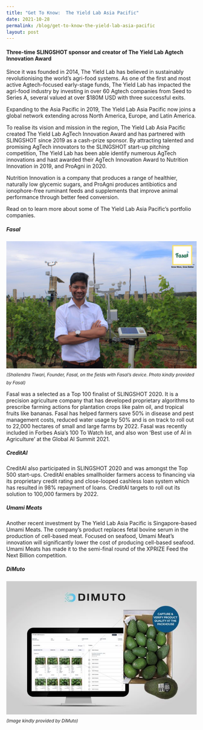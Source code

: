 ```yaml
---
title: "Get To Know:  The Yield Lab Asia Pacific"
date: 2021-10-28
permalink: /blog/get-to-know-the-yield-lab-asia-pacific
layout: post
---
```

#### Three-time SLINGSHOT sponsor and creator of The Yield Lab Agtech Innovation Award

Since it was founded in 2014, The Yield Lab has believed in sustainably revolutionising the world’s agri-food systems. As one of the first and most active Agtech-focused early-stage funds, The Yield Lab has impacted the agri-food industry by investing in over 60 Agtech companies from Seed to Series A, several valued at over $180M USD with three successful exits.

Expanding to the Asia Pacific in 2019, The Yield Lab Asia Pacific now joins a global network extending across North America, Europe, and Latin America.

To realise its vision and mission in the region, The Yield Lab Asia Pacific created The Yield Lab AgTech Innovation Award and has partnered with SLINGSHOT since 2019 as a cash-prize sponsor. By attracting talented and promising AgTech innovators to the SLINGSHOT start-up pitching competition, The Yield Lab has been able identify numerous AgTech innovations and hast awarded their AgTech Innovation Award to Nutrition Innovation in 2019, and ProAgni in 2020.

Nutrition Innovation is a company that produces a range of healthier, naturally low glycemic sugars, and ProAgni produces antibiotics and ionophore-free ruminant feeds and supplements that improve animal performance through better feed conversion. 

Read on to learn more about some of The Yield Lab Asia Pacific’s portfolio companies.

##### Fasal

![Alt text for image on Isomer site](/images/Fasal_Shailendra_web.JPG)
<sub>*(Shailendra Tiwari, Founder, Fasal, on the fields with Fasal’s device. Photo kindly provided by Fasal)*</sub> 

Fasal was a selected as a Top 100 finalist of SLINGSHOT 2020. It is a precision agriculture company that has developed proprietary algorithms to prescribe farming actions for plantation crops like palm oil, and tropical fruits like bananas. Fasal has helped farmers save 50% in disease and pest management costs, reduced water usage by 50% and is on track to roll out to 22,000 hectares of small and large farms by 2022. Fasal was recently included in Forbes Asia’s 100 To Watch list, and also won ‘Best use of AI in Agriculture’ at the Global AI Summit 2021. 

##### CreditAI

CreditAI also participated in SLINGSHOT 2020 and was amongst the Top 500 start-ups. CreditAI enables smallholder farmers access to financing via its proprietary credit rating and close-looped cashless loan system which has resulted in 98% repayment of loans. CreditAI targets to roll out its solution to 100,000 farmers by 2022.

##### Umami Meats

Another recent investment by The Yield Lab Asia Pacific is Singapore-based Umami Meats. The company’s product replaces fetal bovine serum in the production of cell-based meat.  Focused on seafood, Umami Meat’s innovation will significantly lower the cost of producing cell-based seafood. Umami Meats has made it to the semi-final round of the XPRIZE Feed the Next Billion competition. 

##### DiMuto
![Alt text for image on Isomer site](/images/DiMuto_web.jpg)
<sub>*(Image kindly provided by DiMuto)*</sub>


